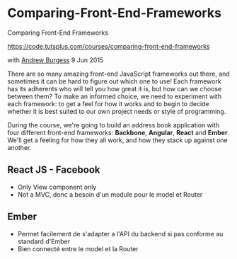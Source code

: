 # Comparing-Front-End-Frameworks
Comparing Front-End Frameworks

https://code.tutsplus.com/courses/comparing-front-end-frameworks

with [Andrew Burgess](http://tutsplus.com/authors/andrew-burgess) 9 Jun 2015

There are so many amazing front-end JavaScript frameworks out there, and sometimes it can be hard to figure out which one to use! Each framework has its adherents who will tell you how great it is, but how can we choose between them? To make an informed choice, we need to experiment with each framework: to get a feel for how it works and to begin to decide whether it is best suited to our own project needs or style of programming.

During the course, we're going to build an address book application with four different front-end frameworks: **Backbone**, **Angular**, **React** and **Ember**. We'll get a feeling for how they all work, and how they stack up against one another.

## React JS - Facebook
- Only View component only
- Not a MVC, donc a besoin d'un module pour le model et Router


## Ember
- Permet facilement de s'adapter a l'API du backend si pas conforme au standard d'Ember
- Bien connecté entre le model et la Router
